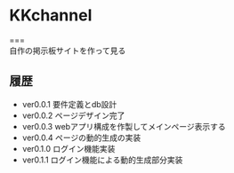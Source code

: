 # KKchannel
===  
自作の掲示板サイトを作って見る
## 履歴
- ver0.0.1
    要件定義とdb設計
- ver0.0.2
    ページデザイン完了
- ver0.0.3
    webアプリ構成を作製してメインページ表示する
- ver0.0.4
    ページの動的生成の実装
- ver0.1.0
    ログイン機能実装
- ver0.1.1
    ログイン機能による動的生成部分実装